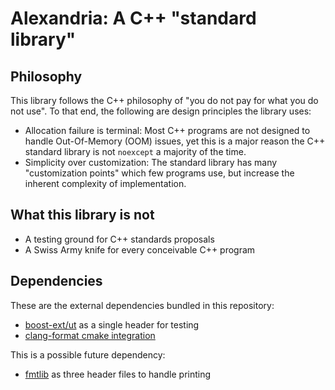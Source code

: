 # Alexandria: A C++ "standard library"
## Philosophy
This library follows the C++ philosophy of "you do not pay for what you do not use".
To that end, the following are design principles the library uses:
 * Allocation failure is terminal: Most C++ programs are not designed to handle Out-Of-Memory (OOM) issues, yet this is a major reason the C++ standard library is not `noexcept` a majority of the time.
 * Simplicity over customization: The standard library has many "customization points" which few programs use, but increase the inherent complexity of implementation.

## What this library is not
 * A testing ground for C++ standards proposals
 * A Swiss Army knife for every conceivable C++ program

## Dependencies
These are the external dependencies bundled in this repository:
 * [boost-ext/ut](https://github.com/boost-ext/ut) as a single header for testing
 * [clang-format cmake integration](https://github.com/zemasoft/clangformat-cmake)

This is a possible future dependency:
 * [fmtlib](https://github.com/fmtlib/fmt) as three header files to handle printing
